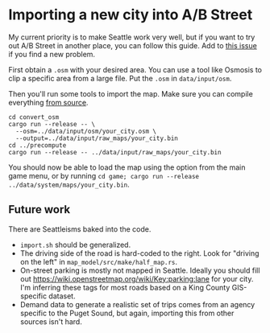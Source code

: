 # Importing a new city into A/B Street

My current priority is to make Seattle work very well, but if you want to try
out A/B Street in another place, you can follow this guide. Add to [this
issue](https://github.com/dabreegster/abstreet/issues/27) if you find a new
problem.

First obtain a `.osm` with your desired area. You can use a tool like Osmosis to
clip a specific area from a large file. Put the `.osm` in `data/input/osm`.

Then you'll run some tools to import the map. Make sure you can compile
everything [from source](INSTRUCTIONS.md).

```
cd convert_osm
cargo run --release -- \
  --osm=../data/input/osm/your_city.osm \
  --output=../data/input/raw_maps/your_city.bin
cd ../precompute
cargo run --release -- ../data/input/raw_maps/your_city.bin
```

You should now be able to load the map using the option from the main game menu,
or by running `cd game; cargo run --release ../data/system/maps/your_city.bin`.

## Future work

There are Seattleisms baked into the code.

- `import.sh` should be generalized.
- The driving side of the road is hard-coded to the right. Look for "driving on
  the left" in `map_model/src/make/half_map.rs`.
- On-street parking is mostly not mapped in Seattle. Ideally you should fill out
  https://wiki.openstreetmap.org/wiki/Key:parking:lane for your city. I'm
  inferring these tags for most roads based on a King County GIS-specific
  dataset.
- Demand data to generate a realistic set of trips comes from an agency specific
  to the Puget Sound, but again, importing this from other sources isn't hard.
